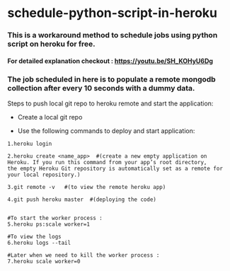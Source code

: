 # schedule-python-script-in-heroku
### This is a workaround method to schedule jobs using python script on heroku for free.

#### For detailed explanation checkout : https://youtu.be/SH_KOHyU6Dg

### The job scheduled in here is to populate a remote mongodb collection after every 10 seconds with a dummy data.


Steps to push local git repo to heroku remote and start the application:

- Create a local git repo 

- Use the following commands to deploy and start application:
```
1.heroku login

2.heroku create <name_app>  #(create a new empty application on Heroku. If you run this command from your app’s root directory,
the empty Heroku Git repository is automatically set as a remote for your local repository.)

3.git remote -v   #(to view the remote heroku app)

4.git push heroku master  #(deploying the code)


#To start the worker process :
5.heroku ps:scale worker=1

#To view the logs
6.heroku logs --tail

#Later when we need to kill the worker process : 
7.heroku scale worker=0


```

